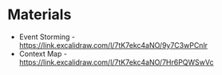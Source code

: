 # Materials
* Event Storming - https://link.excalidraw.com/l/7tK7ekc4aNO/9y7C3wPCnlr
* Context Map - https://link.excalidraw.com/l/7tK7ekc4aNO/7Hr6PQWSwVc
